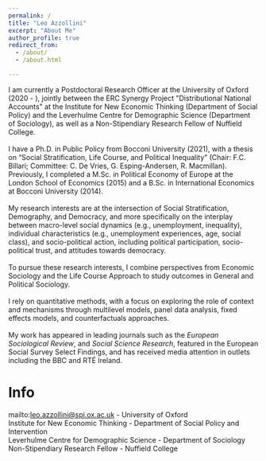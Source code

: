 ```yaml
---
permalink: /
title: "Leo Azzollini"
excerpt: "About Me"
author_profile: true
redirect_from: 
  - /about/
  - /about.html

---
```


I am currently a Postdoctoral Research Officer at the University of Oxford (2020 - ), jointly between the ERC Synergy Project "Distributional National Accounts" at the Institute for New Economic Thinking (Department of Social Policy) and the Leverhulme Centre for Demographic Science (Department of Sociology), as well as a Non-Stipendiary Research Fellow of Nuffield College.
\
\
I have a Ph.D. in Public Policy from Bocconi University (2021), with a thesis on “Social Stratification, Life Course, and Political Inequality” (Chair: F.C. Billari; Committee: C. De Vries, G. Esping-Andersen, R. Macmillan). Previously, I completed a M.Sc. in Political Economy of Europe at the London School of Economics (2015) and a B.Sc. in International Economics at Bocconi University (2014).
\
\
My research interests are at the intersection of Social Stratification, Demography, and Democracy, and more specifically on the interplay between macro-level social dynamics (e.g., unemployment, inequality), individual characteristics (e.g., unemployment experiences, age, social class), and socio-political action, including political participation, socio-political trust, and attitudes towards democracy.
\
\
To pursue these research interests, I combine perspectives from Economic Sociology and the Life Course Approach to study outcomes in General and Political Sociology.
\
\
I rely on quantitative methods, with a focus on exploring the role of context and mechanisms through multilevel models, panel data analysis, fixed effects models, and counterfactuals approaches.
\
\
My work has appeared in leading journals such as the _European Sociological Review_, and _Social Science Research_, featured in the European Social Survey Select Findings, and has received media attention in outlets including the BBC and RTÉ Ireland.

Info
======
mailto:leo.azzollini@spi.ox.ac.uk - University of Oxford\
Institute for New Economic Thinking - Department of Social Policy and Intervention\
Leverhulme Centre for Demographic Science - Department of Sociology\
Non-Stipendiary Research Fellow - Nuffield College

